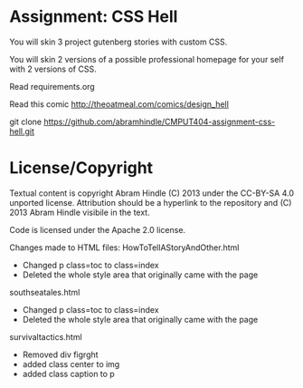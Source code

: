 Assignment: CSS Hell
====================

You will skin 3 project gutenberg stories with custom CSS.

You will skin 2 versions of a possible professional homepage for your
self with 2 versions of CSS.

Read requirements.org

Read this comic http://theoatmeal.com/comics/design_hell

git clone https://github.com/abramhindle/CMPUT404-assignment-css-hell.git

License/Copyright
=================

Textual content is copyright Abram Hindle (C) 2013 under the CC-BY-SA
4.0 unported license. Attribution should be a hyperlink to the
repository and (C) 2013 Abram Hindle visibile in the text.

Code is licensed under the Apache 2.0 license.

Changes made to HTML files:
HowToTellAStoryAndOther.html
- Changed p class=toc to class=index
- Deleted the whole style area that originally came with the page

southseatales.html
- Changed p class=toc to class=index
- Deleted the whole style area that originally came with the page

survivaltactics.html
- Removed div figrght
- added class center to img
- added class caption to p
